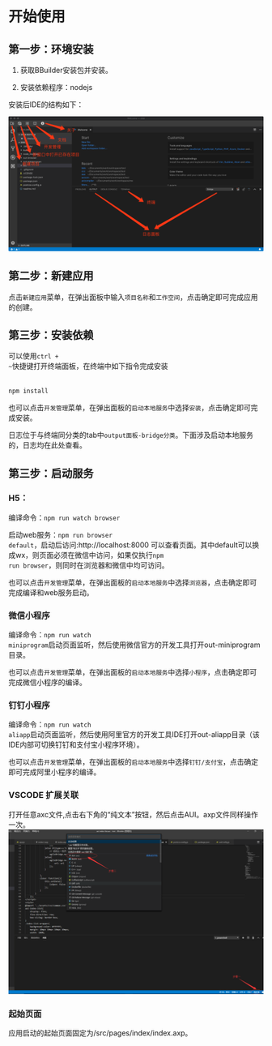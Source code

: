 # 开始使用


## 第一步：环境安装

1. 获取BBuilder安装包并安装。

2. 安装依赖程序：nodejs

安装后IDE的结构如下：

<img src="./ide.png"/>


## 第二步：新建应用

点击<code>新建应用</code>菜单，在弹出面板中输入<code>项目名称</code>和<code>工作空间</code>，点击确定即可完成应用的创建。


## 第三步：安装依赖

可以使用<code>ctrl + ~</code>快捷键打开终端面板，在终端中如下指令完成安装

```bash

npm install

```

也可以点击<code>开发管理</code>菜单，在弹出面板的<code>启动本地服务</code>中选择<code>安装</code>，点击确定即可完成安装。

日志位于与终端同分类的tab中<code>output面板-bridge分类</code>。下面涉及启动本地服务的，日志均在此处查看。


## 第三步：启动服务

### H5：

编译命令：<code>npm run watch browser</code>

启动web服务：<code>npm run browser default</code>，启动后访问:http://localhost:8000 可以查看页面。其中default可以换成wx，则页面必须在微信中访问，如果仅执行<code>npm run browser</code>，则同时在浏览器和微信中均可访问。 

也可以点击<code>开发管理</code>菜单，在弹出面板的<code>启动本地服务</code>中选择<code>浏览器</code>，点击确定即可完成编译和web服务启动。

### 微信小程序

编译命令：<code>npm run watch miniprogram</code>启动页面监听，然后使用微信官方的开发工具打开out-miniprogram目录。

也可以点击<code>开发管理</code>菜单，在弹出面板的<code>启动本地服务</code>中选择<code>小程序</code>，点击确定即可完成微信小程序的编译。

### 钉钉小程序

编译命令：<code>npm run watch aliapp</code>启动页面监听，然后使用阿里官方的开发工具IDE打开out-aliapp目录（该IDE内部可切换钉钉和支付宝小程序环境）。

也可以点击<code>开发管理</code>菜单，在弹出面板的<code>启动本地服务</code>中选择<code>钉钉/支付宝</code>，点击确定即可完成阿里小程序的编译。

### VSCODE 扩展关联
打开任意axc文件,点击右下角的“纯文本”按钮，然后点击AUI。axp文件同样操作一次。        
<img src="./start.png"/>

### 起始页面

应用启动的起始页面固定为/src/pages/index/index.axp。

